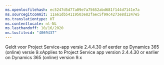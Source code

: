 ```yaml
---
ms.openlocfilehash: ec5247d5d77a09e7a75652abd681f144d7141e7a
ms.sourcegitcommit: 11a61db54119503e82faec5f99c4273e8d1247e5
ms.translationtype: HT
ms.contentlocale: nl-NL
ms.lasthandoff: 10/16/2020
ms.locfileid: "4069437"
---
```

<span data-ttu-id="2d168-101">Geldt voor Project Service-app versie 2.4.4.30 of eerder op Dynamics 365 (online) versie 9.x</span><span class="sxs-lookup"><span data-stu-id="2d168-101">Applies to Project Service app version 2.4.4.30 or earlier on Dynamics 365 (online) version 9.x</span></span>
